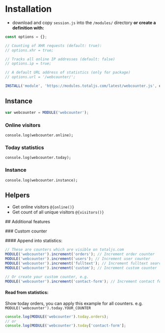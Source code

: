 # Installation

- download and copy `session.js` into the `/modules/` directory __or create a definition with:__

```js
const options = {};

// Counting of XHR requests (default: true):
// options.xhr = true;

// Tracks all online IP addresses (default: false)
// options.ip = true;

// A default URL address of statistics (only for package)
// options.url = '/webcounter/';

INSTALL('module', 'https://modules.totaljs.com/latest/webcounter.js', options);
```

## Instance

```js
var webcounter = MODULE('webcounter');
```

### Online visitors

`console.log(webcounter.online);`

### Today statistics

`console.log(webcounter.today);`

### Instance

`console.log(webcounter.instance);`

## Helpers

- Get online visitors `@{online()}`
- Get count of all unique visitors `@{visitors()}`

## Additional features

### Custom counter

#### Append into statistics:

```js
// These are counters which are visible on totaljs.com
MODULE('webcounter').increment('orders'); // Increment order counter
MODULE('webcounter').increment('users'); // Increment user counter
MODULE('webcounter').increment('fulltext'); // Increment fulltext search counter
MODULE('webcounter').increment('custom'); // Increment custom counter

// Or create your custom counter, e.g.
MODULE('webcounter').increment('contact-form'); // Increment contact form counter
```

#### Read from statistics:

Show today orders, you can apply this example for all counters. e.g. `MODULE('webcounter').today.YOUR_COUNTER`

```js
console.log(MODULE('webcounter').today.orders);
// or
console.log(MODULE('webcounter').today['contact-form'];
```
